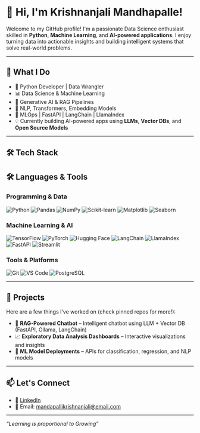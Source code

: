 # 👋 Hi, I'm Krishnanjali Mandhapalle!

Welcome to my GitHub profile! I'm a passionate Data Science enthusiast skilled in **Python**, **Machine Learning**, and **AI-powered applications**. I enjoy turning data into actionable insights and building intelligent systems that solve real-world problems.

---

## 🧠 What I Do

- 🐍 Python Developer | Data Wrangler
- 📊 Data Science & Machine Learning
- 🤖 Generative AI & RAG Pipelines
- 🔎 NLP, Transformers, Embedding Models
- 🧱 MLOps | FastAPI | LangChain | LlamaIndex
- 💡 Currently building AI-powered apps using **LLMs**, **Vector DBs**, and **Open Source Models**

---

## 🛠️ Tech Stack

## 🛠️ Languages & Tools

### Programming & Data

![Python](https://img.shields.io/badge/Python-3776AB?style=for-the-badge&logo=python&logoColor=white)
![Pandas](https://img.shields.io/badge/Pandas-150458?style=for-the-badge&logo=pandas&logoColor=white)
![NumPy](https://img.shields.io/badge/Numpy-013243?style=for-the-badge&logo=numpy&logoColor=white)
![Scikit-learn](https://img.shields.io/badge/Scikit--Learn-F7931E?style=for-the-badge&logo=scikit-learn&logoColor=white)
![Matplotlib](https://img.shields.io/badge/Matplotlib-ffffff?style=for-the-badge&logo=matplotlib&logoColor=black)
![Seaborn](https://img.shields.io/badge/Seaborn-4696A1?style=for-the-badge)

### Machine Learning & AI

![TensorFlow](https://img.shields.io/badge/TensorFlow-FF6F00?style=for-the-badge&logo=tensorflow&logoColor=white)
![PyTorch](https://img.shields.io/badge/PyTorch-EE4C2C?style=for-the-badge&logo=pytorch&logoColor=white)
![Hugging Face](https://img.shields.io/badge/HuggingFace-FFD21F?style=for-the-badge&logo=huggingface&logoColor=black)
![LangChain](https://img.shields.io/badge/LangChain-000000?style=for-the-badge)
![LlamaIndex](https://img.shields.io/badge/LlamaIndex-3B3B98?style=for-the-badge)
![FastAPI](https://img.shields.io/badge/FastAPI-009688?style=for-the-badge&logo=fastapi&logoColor=white)
![Streamlit](https://img.shields.io/badge/Streamlit-FF4B4B?style=for-the-badge&logo=streamlit&logoColor=white)

### Tools & Platforms

![Git](https://img.shields.io/badge/Git-F05032?style=for-the-badge&logo=git&logoColor=white)
![VS Code](https://img.shields.io/badge/VSCode-007ACC?style=for-the-badge&logo=visual-studio-code&logoColor=white)
![PostgreSQL](https://img.shields.io/badge/PostgreSQL-336791?style=for-the-badge&logo=postgresql&logoColor=white)


---

## 📌 Projects

Here are a few things I’ve worked on (check pinned repos for more!):

- 💬 **RAG-Powered Chatbot** – Intelligent chatbot using LLM + Vector DB (FastAPI, Ollama, LangChain)  
- 📈 **Exploratory Data Analysis Dashboards** – Interactive visualizations and insights  
- 🤖 **ML Model Deployments** – APIs for classification, regression, and NLP models  

---

## 📫 Let's Connect

- 💼 [LinkedIn](https://www.linkedin.com/in/krishnanjalimandhapalle)  
- 📧 Email: mandapallikrishnanjali@email.com

---

*“Learning is proportional to Growing”*
